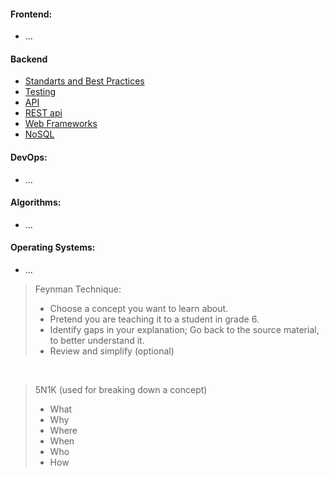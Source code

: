 #### Frontend:
  - ...
  
#### Backend
  - [Standarts and Best Practices](backend/standarts-best-practices.md)
  - [Testing](backend/testing.md)
  - [API](backend/api.md)
  - [REST api](backend/rest-api.md)
  - [Web Frameworks](backend/web-framework.md)
  - [NoSQL](backend/no-sql.md)

#### DevOps:
  - ...
 
#### Algorithms:
  - ...

#### Operating Systems:
  - ...



> Feynman Technique:
> - Choose a concept you want to learn about.
> - Pretend you are teaching it to a student in grade 6.
> - Identify gaps in your explanation; Go back to the source material, to better understand it.
> - Review and simplify (optional)

<br>

> 5N1K (used for breaking down a concept)
> - What
> - Why
> - Where
> - When
> - Who
> - How
